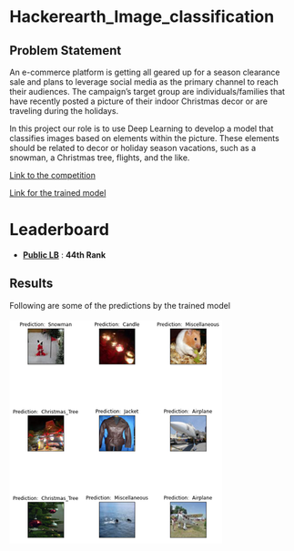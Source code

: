 # Hackerearth_Image_classification

## Problem Statement
An e-commerce platform is getting all geared up for a season clearance sale and plans to leverage social media as the primary channel to reach their audiences. The campaign’s target group are individuals/families that have recently posted a picture of their indoor Christmas decor or are traveling during the holidays.

In this project our role is to use Deep Learning to develop a model that classifies images based on elements within the picture. These elements should be related to decor or holiday season vacations, such as a snowman, a Christmas tree, flights, and the like.

[Link to the competition](https://www.hackerearth.com/challenges/competitive/hackerearth-deep-learning-challenge-holidays/)

[Link for the trained model](https://drive.google.com/file/d/1eUO3e6_RVYYsW3WiynUKQBI6BA681Xaj/view?usp=sharing)

# Leaderboard

* **[Public LB](https://www.hackerearth.com/challenges/competitive/hackerearth-deep-learning-challenge-holidays/leaderboard/holiday-season-11-2c924626/)** : **44th Rank**

## Results

Following are some of the predictions by the trained model <br><br>
![](images/test_predictions.png )<br>
